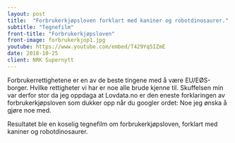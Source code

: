 ```yaml
---
layout: post
title:  "Forbrukerkjøpsloven forklart med kaniner og robotdinosaurer."
subtitle: "Tegnefilm"
front-title: "Forbrukerkjøpsloven"
front-image: forbrukerkjop1.jpg
youtube: https://www.youtube.com/embed/T429Yq5IZmE
date: 2018-10-25
client: NRK Supernytt
---
```


Forbrukerrettighetene er en av de beste tingene med å være EU/EØS-borger. Hvilke rettigheter vi har er noe alle brude kjenne til. Skuffelsen min var derfor stor da jeg oppdaga at Lovdata.no er den eneste forklaringen av forbrukerkjøpsloven som dukker opp når du googler ordet: Noe jeg ønska å gjøre noe med.

Resultatet ble en koselig tegnefilm om forbrukerkjøpsloven, forklart med kaniner og robotdinosaurer.
